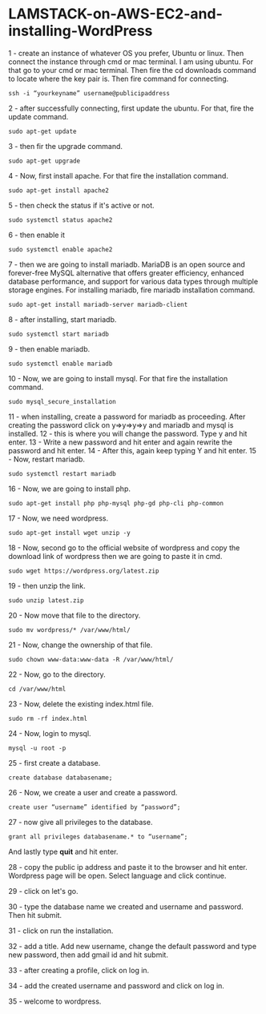 # LAMSTACK-on-AWS-EC2-and-installing-WordPress

1 - create an instance of whatever OS you prefer, Ubuntu or linux. Then connect the instance through cmd or mac terminal. I am using ubuntu. For that go to your cmd or mac terminal. Then fire the cd downloads command to locate where the key pair is. Then fire command for connecting.
```
ssh -i “yourkeyname” username@publicipaddress
```
2 - after successfully connecting, first update the ubuntu. For that, fire the update command.
```
sudo apt-get update
```
3 - then fir the upgrade command.
```
sudo apt-get upgrade
```
4 - Now, first install apache. For that fire the installation command.
```
sudo apt-get install apache2
```
5 - then check the status if it's active or not.
```
sudo systemctl status apache2
```
6 - then enable it
```
sudo systemctl enable apache2
```
7 - then we are going to install mariadb. MariaDB is an open source and forever-free MySQL alternative that offers greater efficiency, enhanced database performance, and support for various data types through multiple storage engines. For installing mariadb, fire mariadb installation command.
```
sudo apt-get install mariadb-server mariadb-client
```
8 - after installing, start mariadb.
```
sudo systemctl start mariadb
```
9 - then enable mariadb.
```
sudo systemctl enable mariadb
```
10 - Now, we are going to install mysql. For that fire the installation command.
```
sudo mysql_secure_installation
```
11 - when installing, create a password for mariadb as proceeding. After creating the password click on y=>y=>y=>y and mariadb and mysql is installed.
12 - this is where you will change the password. Type y and hit enter.
13 - Write a new password and hit enter and again rewrite the password and hit enter.
14 - After this, again keep typing Y and hit enter.
15 - Now, restart mariadb.
```
sudo systemctl restart mariadb
```
16 - Now, we are going to install php.
```
sudo apt-get install php php-mysql php-gd php-cli php-common
```
17 - Now, we need wordpress.
```
sudo apt-get install wget unzip -y
```
18 - Now, second go to the official website of wordpress and copy the download link of wordpress then we are going to paste it in cmd.
```
sudo wget https://wordpress.org/latest.zip
```
19 - then unzip the link.
```
sudo unzip latest.zip
```
20 - Now move that file to the directory.
```
sudo mv wordpress/* /var/www/html/ 
```
21 - Now, change the ownership of that file.
```
sudo chown www-data:www-data -R /var/www/html/
```
22 - Now, go to the directory.
```
cd /var/www/html
```
23 - Now, delete the existing index.html file.
```
sudo rm -rf index.html
```
24 - Now, login to mysql.
```
mysql -u root -p
```
25 - first create a database.
```
create database databasename;
```
26 - Now, we create a user and create a password.
```
create user “username” identified by “password”;
```
27 - now give all privileges to the database.
```
grant all privileges databasename.* to “username”;
```
And lastly type **quit** and hit enter.

28 - copy the public ip address and paste it to the browser and hit enter. Wordpress page will be open. Select language and click continue.

29 - click on let's go.

30 - type the database name we created and username and password. Then hit submit.

31 - click on run the installation.

32 - add a title. Add new username, change the default password and type new password, then add gmail id and hit submit.

33 - after creating a profile, click on log in.

34 - add the created username and password and click on log in.

35 - welcome to wordpress.

